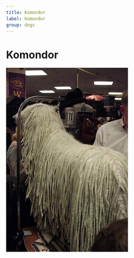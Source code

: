 ```yaml
---
title: Komondor
label: Komondor
group: dogs
---
```


# Komondor

![Komondor](/assets/images/komondor/image.jpg "Komondor")